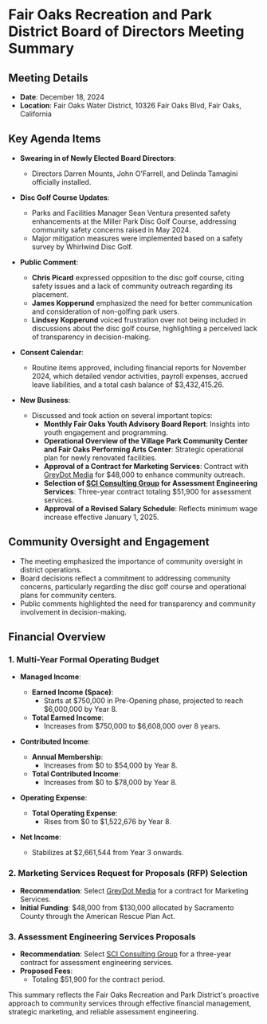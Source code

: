 # Fair Oaks Recreation and Park District Board of Directors Meeting Summary

## Meeting Details
- **Date**: December 18, 2024
- **Location**: Fair Oaks Water District, 10326 Fair Oaks Blvd, Fair Oaks, California

## Key Agenda Items

- **Swearing in of Newly Elected Board Directors**: 
  - Directors Darren Mounts, John O’Farrell, and Delinda Tamagini officially installed.

- **Disc Golf Course Updates**: 
  - Parks and Facilities Manager Sean Ventura presented safety enhancements at the Miller Park Disc Golf Course, addressing community safety concerns raised in May 2024.
  - Major mitigation measures were implemented based on a safety survey by Whirlwind Disc Golf.

- **Public Comment**: 
  - **Chris Picard** expressed opposition to the disc golf course, citing safety issues and a lack of community outreach regarding its placement.
  - **James Kopperund** emphasized the need for better communication and consideration of non-golfing park users.
  - **Lindsey Kopperund** voiced frustration over not being included in discussions about the disc golf course, highlighting a perceived lack of transparency in decision-making.

- **Consent Calendar**: 
  - Routine items approved, including financial reports for November 2024, which detailed vendor activities, payroll expenses, accrued leave liabilities, and a total cash balance of $3,432,415.26.

- **New Business**: 
  - Discussed and took action on several important topics:
    - **Monthly Fair Oaks Youth Advisory Board Report**: Insights into youth engagement and programming.
    - **Operational Overview of the Village Park Community Center and Fair Oaks Performing Arts Center**: Strategic operational plan for newly renovated facilities.
    - **Approval of a Contract for Marketing Services**: Contract with [GreyDot Media](https://www.greydotmedia.com/) for $48,000 to enhance community outreach.
    - **Selection of [SCI Consulting Group](https://www.sci-cg.com/) for Assessment Engineering Services**: Three-year contract totaling $51,900 for assessment services.
    - **Approval of a Revised Salary Schedule**: Reflects minimum wage increase effective January 1, 2025.

## Community Oversight and Engagement
- The meeting emphasized the importance of community oversight in district operations.
- Board decisions reflect a commitment to addressing community concerns, particularly regarding the disc golf course and operational plans for community centers.
- Public comments highlighted the need for transparency and community involvement in decision-making.

## Financial Overview

### 1. Multi-Year Formal Operating Budget
- **Managed Income**:
  - **Earned Income (Space)**: 
    - Starts at $750,000 in Pre-Opening phase, projected to reach $6,000,000 by Year 8.
  - **Total Earned Income**: 
    - Increases from $750,000 to $6,608,000 over 8 years.

- **Contributed Income**:
  - **Annual Membership**: 
    - Increases from $0 to $54,000 by Year 8.
  - **Total Contributed Income**: 
    - Increases from $0 to $78,000 by Year 8.

- **Operating Expense**:
  - **Total Operating Expense**: 
    - Rises from $0 to $1,522,676 by Year 8.

- **Net Income**: 
  - Stabilizes at $2,661,544 from Year 3 onwards.

### 2. Marketing Services Request for Proposals (RFP) Selection
- **Recommendation**: Select [GreyDot Media](https://www.greydotmedia.com/) for a contract for Marketing Services.
- **Initial Funding**: $48,000 from $130,000 allocated by Sacramento County through the American Rescue Plan Act.

### 3. Assessment Engineering Services Proposals
- **Recommendation**: Select [SCI Consulting Group](https://www.sci-cg.com/) for a three-year contract for assessment engineering services.
- **Proposed Fees**: 
  - Totaling $51,900 for the contract period.

This summary reflects the Fair Oaks Recreation and Park District's proactive approach to community services through effective financial management, strategic marketing, and reliable assessment engineering.
